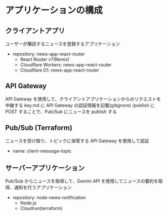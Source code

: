 # アプリケーションの構成

## クライアントアプリ

ユーザーが購読するニュースを登録するアプリケーション

- repository: news-app-react-router
  - React Router v7(Remix)
  - Cloudflare Workers: news-app-react-router
  - Cloudflare D1: news-app-react-router

## API Gateway

API Gateway を使用して、クライアントアプリケーションからのリクエストを中継する
key.md に API Gateway の認証情報を記載(gitignore)
/publish に POST することで、Pub/Sub にニュースを publish する

<!-- ## 中継アプリケーション

クライアントからのリクエストを受け取り、ニュースを取得して Pub/Sub に publish するアプリケーション

- repository: node-via-google-publisher
  - Node.js
  - Cloudrun
    - デプロイは git リポジトリ連携
      - https://cloud.google.com/run/docs/quickstarts/deploy-continuously?hl=ja#cloudrun_deploy_continuous_code-nodejs -->

## Pub/Sub (Terraform)

ニュースを受け取り、トピックに保管する
API Gateway を使用して認証

- name: client-message-topic

## サーバーアプリケーション

Pub/Sub からニュースを取得して、Gemini API を使用してニュースの要約を取得、通知を行うアプリケーション

- repository: node-news-notification
  - Node.js
  - Cloudrun(terraform)

